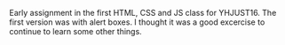Early assignment in the first HTML, CSS and JS class for YHJUST16. The first version was with alert boxes. I thought it was a good excercise to continue to learn some other things.